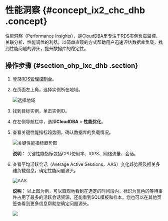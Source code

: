 # 性能洞察 {#concept_ix2_chc_dhb .concept}

性能洞察（Performance Insights），是CloudDBA里专注于RDS实例负载监控、关联分析、性能调优的利器，以简单直观的方式帮助用户迅速评估数据库负载，找到性能问题的源头，提升数据库的稳定性。

## 操作步骤 {#section_ohp_lxc_dhb .section}

1.  登录[RDS管理控制台](https://rds.console.aliyun.com/)。
2.  在页面左上角，选择实例所在地域。

    ![选择地域](http://static-aliyun-doc.oss-cn-hangzhou.aliyuncs.com/assets/img/7814/155326243336543_zh-CN.png)

3.  找到目标实例，单击实例ID。
4.  在左侧导航栏中，选择**CloudDBA** \> **性能优化**。
5.  查看关键性能指标趋势图，确认数据库的负载情况。

    ![关键性能指标趋势图](http://static-aliyun-doc.oss-cn-hangzhou.aliyuncs.com/assets/img/141108/155326243341403_zh-CN.png)

    **说明：** 关键性能指标包括CPU使用率、IOPS、网络流量、会话。

6.  查看平均活跃会话（Average Active Sessions，AAS）变化趋势图及相关多维负载信息，确定性能问题源头。

    ![AAS](http://static-aliyun-doc.oss-cn-hangzhou.aliyuncs.com/assets/img/141108/155326243341404_zh-CN.png)

    **说明：** 以上图为例，可以直观地看到在选定的时间段内，标识为蓝色的等待事件占用了最多的活跃会话资源，还能看到SQL模板和样本。您也可以在其他页签查看到更多信息帮助您确定问题源头。

    ![](http://static-aliyun-doc.oss-cn-hangzhou.aliyuncs.com/assets/img/141108/155326243341405_zh-CN.png)


